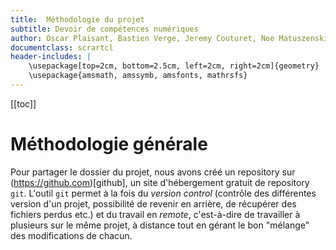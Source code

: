 ```yaml
---
title:  Méthodologie du projet
subtitle: Devoir de compétences numériques
author: Oscar Plaisant, Bastien Verge, Jeremy Couturet, Noe Matuszenski, Yanis Dezzaz
documentclass: scrartcl
header-includes: |
    \usepackage[top=2cm, bottom=2.5cm, left=2cm, right=2cm]{geometry}
    \usepackage{amsmath, amssymb, amsfonts, mathrsfs}
---
```


[[toc]]

# Méthodologie générale

Pour partager le dossier du projet, nous avons créé un repository sur (https://github.com)[github], un site d'hébergement gratuit de repository `git`.
L'outil `git` permet à la fois du _version control_ (contrôle des différentes version d'un projet, possibilité de revenir en arrière, de récupérer des fichiers perdus etc.) et du travail en _remote_, c'est-à-dire de travailler à plusieurs sur le même projet, à distance tout en gérant le bon "mélange" des modifications de chacun.



